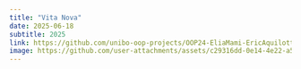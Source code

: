 ```yaml
---
title: "Vita Nova"
date: 2025-06-18
subtitle: 2025
link: https://github.com/unibo-oop-projects/OOP24-EliaMami-EricAquilotti-FrancescoMeloni-SMazza-SimoneMazzacano-vitanova/blob/main/vita-nova-project-all.jar
image: https://github.com/user-attachments/assets/c29316dd-0e14-4e22-a5f1-4cc55197a2be
---
```

